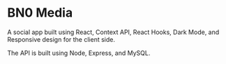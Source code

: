# BN0 Media
A social app built using React, Context API, React Hooks, Dark Mode, and Responsive design for the client side. 

The API is built using Node, Express, and MySQL.